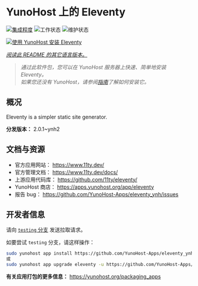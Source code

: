 <!--
注意：此 README 由 <https://github.com/YunoHost/apps/tree/master/tools/readme_generator> 自动生成
请勿手动编辑。
-->

# YunoHost 上的 Eleventy

[![集成程度](https://dash.yunohost.org/integration/eleventy.svg)](https://dash.yunohost.org/appci/app/eleventy) ![工作状态](https://ci-apps.yunohost.org/ci/badges/eleventy.status.svg) ![维护状态](https://ci-apps.yunohost.org/ci/badges/eleventy.maintain.svg)

[![使用 YunoHost 安装 Eleventy](https://install-app.yunohost.org/install-with-yunohost.svg)](https://install-app.yunohost.org/?app=eleventy)

*[阅读此 README 的其它语言版本。](./ALL_README.md)*

> *通过此软件包，您可以在 YunoHost 服务器上快速、简单地安装 Eleventy。*  
> *如果您还没有 YunoHost，请参阅[指南](https://yunohost.org/install)了解如何安装它。*

## 概况

Eleventy is a simpler static site generator.


**分发版本：** 2.0.1~ynh2
## 文档与资源

- 官方应用网站： <https://www.11ty.dev/>
- 官方管理文档： <https://www.11ty.dev/docs/>
- 上游应用代码库： <https://github.com/11ty/eleventy/>
- YunoHost 商店： <https://apps.yunohost.org/app/eleventy>
- 报告 bug： <https://github.com/YunoHost-Apps/eleventy_ynh/issues>

## 开发者信息

请向 [`testing` 分支](https://github.com/YunoHost-Apps/eleventy_ynh/tree/testing) 发送拉取请求。

如要尝试 `testing` 分支，请这样操作：

```bash
sudo yunohost app install https://github.com/YunoHost-Apps/eleventy_ynh/tree/testing --debug
或
sudo yunohost app upgrade eleventy -u https://github.com/YunoHost-Apps/eleventy_ynh/tree/testing --debug
```

**有关应用打包的更多信息：** <https://yunohost.org/packaging_apps>
